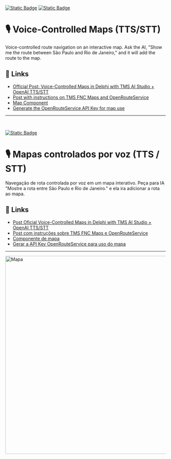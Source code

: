 [![Static Badge](https://img.shields.io/badge/English-(en)-red)](https://github.com/Code4Delphi/ia-na-pratica/tree/master/Samples/TTS_STT#%EF%B8%8F-talking-to-ai-tts--stt)
[![Static Badge](https://img.shields.io/badge/Portugu%C3%AAs-(ptBR)-green)](https://github.com/Code4Delphi/ia-na-pratica/tree/master/Samples/TTS_STT#%EF%B8%8F-conversando-com-a-ia-tts--stt)

# 🎙️ Voice-Controlled Maps (TTS/STT)
Voice-controlled route navigation on an interactive map. Ask the AI, "Show me the route between São Paulo and Rio de Janeiro," and it will add the route to the map.

## 🔗 Links
- [Official Post: Voice-Controlled Maps in Delphi with TMS AI Studio + OpenAI TTS/STT](https://www.tmssoftware.com/site/blog.asp?post=2379)
- [Post with instructions on TMS FNC Maps and OpenRouteService](https://www.tmssoftware.com/site/blog.asp?post=851)
- [Map Component](https://www.tmssoftware.com/site/tmsfncmaps.asp)
- [Generate the OpenRouteService API Key for map use](https://openrouteservice.org/dev/#/api-docs)

---

<br/>

[![Static Badge](https://img.shields.io/badge/Portugu%C3%AAs-(ptBR)-green)](https://github.com/Code4Delphi/ia-na-pratica/tree/master/Samples/TTS_STT#%EF%B8%8F-conversando-com-a-ia-tts--stt)
# 🎙️ Mapas controlados por voz (TTS / STT)
Navegação de rota controlada por voz em um mapa interativo. Peça para IA "Mostre a rota entre São Paulo e Rio de Janeiro." e ela ira adicionar a rota ao mapa.

## 🔗 Links
- [Post Oficial Voice-Controlled Maps in Delphi with TMS AI Studio + OpenAI TTS/STT](https://www.tmssoftware.com/site/blog.asp?post=2379)
- [Post com instruções sobre TMS FNC Maps e OpenRouteService](https://www.tmssoftware.com/site/blog.asp?post=851)
- [Componente de mapa](https://www.tmssoftware.com/site/tmsfncmaps.asp)
- [Gerar a API Key OpenRouteService para uso do mapa ](https://openrouteservice.org/dev/#/api-docs)
  
---

<img width="950" height="620" alt="Mapa" src="https://github.com/user-attachments/assets/36cad3d9-16de-4444-909f-7b211754cc0d" />
